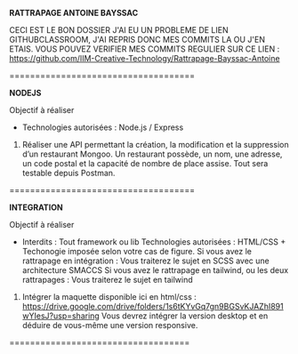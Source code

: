 **RATTRAPAGE ANTOINE BAYSSAC**

CECI EST LE BON DOSSIER J'AI EU UN PROBLEME DE LIEN GITHUBCLASSROOM, J'AI REPRIS DONC MES COMMITS LA OU J'EN ETAIS. 
VOUS POUVEZ VERIFIER MES COMMITS REGULIER SUR CE LIEN : https://github.com/IIM-Creative-Technology/Rattrapage-Bayssac-Antoine

====================================

**NODEJS**

Objectif à réaliser

-   Technologies autorisées : Node.js / Express

1) Réaliser une API permettant la création, la modification et la suppression d’un
restaurant Mongoo. Un restaurant possède, un nom, une adresse, un code postal et
la capacité de nombre de place assise. Tout sera testable depuis Postman.

====================================

**INTEGRATION**

Objectif à réaliser 

- Interdits : Tout framework ou lib
Technologies autorisées : HTML/CSS + Techonogie imposée selon votre cas de
figure.
Si vous avez le rattrapage en intégration : Vous traiterez le sujet en SCSS avec une
architecture SMACCS
Si vous avez le rattrapage en tailwind, ou les deux rattrapages : Vous traiterez le
sujet en tailwind
1) Intégrer la maquette disponible ici en html/css :
https://drive.google.com/drive/folders/1s6tKYvGq7gn9BGSvKJAZhI891wYIesJ?usp=sharing
Vous devrez intégrer la version desktop et en déduire de vous-même une version
responsive.

===================================
